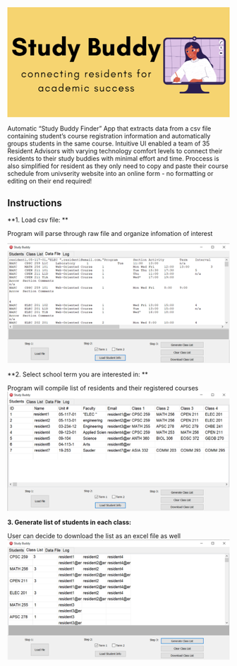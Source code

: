 <img src="assets/logo.png"/>

Automatic “Study Buddy Finder” App that extracts data from a csv file containing student’s course registration information and automatically groups students in the same course.
Intuitive UI enabled a team of 35 Resident Advisors with varying technology comfort levels to connect their residents to their study buddies with minimal effort and time. Proccess is also simplified for resident as they only need to copy and paste their course schedule from univserity website into an online form - no formatting or editing on their end required! 

## Instructions

**1. Load csv file: **

Program will parse through raw file and organize infomation of interest

<img src="assets/loadFile.png"/>

**2. Select school term you are interested in: **

Program will compile list of residents and their registered courses
<img src="assets/Students.png"/>

**3. Generate list of students in each class:**

User can decide to download the list as an excel file as well
<img src="assets/classList.png"/>
